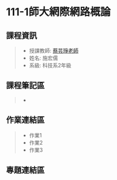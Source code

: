 # 111-1師大網際網路概論
## 課程資訊
>* 授課教師: [蔡芸琤老師](https://github.com/pecu?tab=repositories)
>* 姓名: 施宏儒
>* 系級: 科技系2年級
>
## 課程筆記區
>* 
## 作業連結區
>* 作業1
>* 作業2
>* 作業3
## 專題連結區
